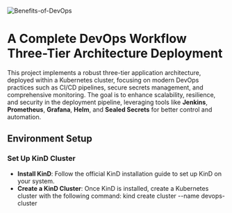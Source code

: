 ![Benefits-of-DevOps](https://github.com/user-attachments/assets/4571be51-2359-45d7-bc40-23b578a25103)


# A Complete DevOps Workflow Three-Tier Architecture Deployment

This project implements a robust three-tier application architecture, deployed within a Kubernetes cluster, focusing on modern DevOps practices such as CI/CD pipelines, secure secrets management, and comprehensive monitoring. The goal is to enhance scalability, resilience, and security in the deployment pipeline, leveraging tools like **Jenkins**, **Prometheus**, **Grafana**, **Helm**, and **Sealed Secrets** for better control and automation.

## Environment Setup

### Set Up KinD Cluster

- **Install KinD**: Follow the official KinD installation guide to set up KinD on your system.
- **Create a KinD Cluster**: Once KinD is installed, create a Kubernetes cluster with the following command:
kind create cluster --name devops-cluster
